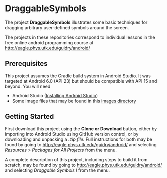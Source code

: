 # DraggableSymbols
The project <b>DraggableSymbols</b> illustrates some basic techniques for dragging arbitrary user-defined symbols around the screen.

The projects in these repositories correspond to individual lessons in the free online android programming course at http://eagle.phys.utk.edu/guidry/android/ 

## Prerequisites
This project assumes the Gradle build system in Android Studio. It was targeted at Android 6.0 (API 23) but should be compatible with API 15 and beyond.  You will need

 - Android Studio (<a href="https://developer.android.com/studio/install.html" target="_new">Installing Android Studio</a>)
 - Some image files that may be found in this  <a href="http://eagle.phys.utk.edu/guidry/android/images" target="_new">images directory</a>

## Getting Started
First download this project using the <b>Clone or Download</b> button, either by importing into Android Studio using GitHub version control, or by downloading and unpacking a <i>.zip file.</i>  Full instructions for both may be found by going to 
http://eagle.phys.utk.edu/guidry/android/ and selecting <i>Resources > Packages for All Projects</i> from the menu.

A complete description of this project, including steps to build it from scratch, may be found by going to http://eagle.phys.utk.edu/guidry/android/ and selecting <em>Draggable Symbols I</em> from the menu.
